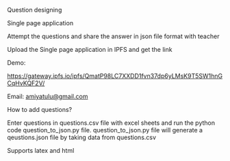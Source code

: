Question designing

Single page application

Attempt the questions and share the answer in json file format with teacher

Upload the Single page application in IPFS and get the link 

Demo:

https://gateway.ipfs.io/ipfs/QmatP98LC7XXDD1fvn37dp6yLMsK9T5SW1hnGCqHvKQF2V/

Email: amiyatulu@gmail.com

How to add questions?

Enter questions in questions.csv file with excel sheets and run the python code question_to_json.py file.
question_to_json.py file will generate a qeustions.json file by taking data from questions.csv

Supports latex and html
